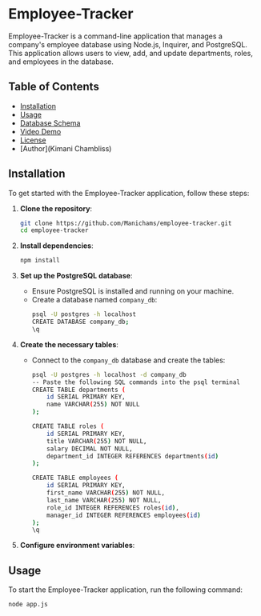 # Employee-Tracker

Employee-Tracker is a command-line application that manages a company's employee database using Node.js, Inquirer, and PostgreSQL. This application allows users to view, add, and update departments, roles, and employees in the database.

## Table of Contents

- [Installation](#installation)
- [Usage](#usage)
- [Database Schema](#database-schema)
- [Video Demo](https://drive.google.com/drive/folders/1_hlSG-F-nBRArO0Q-6uLRDpPYiWSOp0-?usp=drive_link)
- [License](#MIT)
- [Author](Kimani Chambliss)

## Installation

To get started with the Employee-Tracker application, follow these steps:

1. **Clone the repository**:
    ```sh
    git clone https://github.com/Manichams/employee-tracker.git
    cd employee-tracker
    ```

2. **Install dependencies**:
    ```sh
    npm install
    ```

3. **Set up the PostgreSQL database**:
    - Ensure PostgreSQL is installed and running on your machine.
    - Create a database named `company_db`:
        ```sh
        psql -U postgres -h localhost
        CREATE DATABASE company_db;
        \q
        ```

4. **Create the necessary tables**:
    - Connect to the `company_db` database and create the tables:
        ```sh
        psql -U postgres -h localhost -d company_db
        -- Paste the following SQL commands into the psql terminal
        CREATE TABLE departments (
            id SERIAL PRIMARY KEY,
            name VARCHAR(255) NOT NULL
        );

        CREATE TABLE roles (
            id SERIAL PRIMARY KEY,
            title VARCHAR(255) NOT NULL,
            salary DECIMAL NOT NULL,
            department_id INTEGER REFERENCES departments(id)
        );

        CREATE TABLE employees (
            id SERIAL PRIMARY KEY,
            first_name VARCHAR(255) NOT NULL,
            last_name VARCHAR(255) NOT NULL,
            role_id INTEGER REFERENCES roles(id),
            manager_id INTEGER REFERENCES employees(id)
        );
        \q
        ```

5. **Configure environment variables**:
   
   

## Usage

To start the Employee-Tracker application, run the following command:

```sh
node app.js
